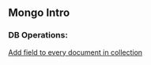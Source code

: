 ## Mongo Intro

### DB Operations:
[Add field to every document in collection](https://stackoverflow.com/questions/7714216/add-new-field-to-every-document-in-a-mongodb-collection)
<!--stackedit_data:
eyJoaXN0b3J5IjpbMTU1NjIxMDcwNF19
-->